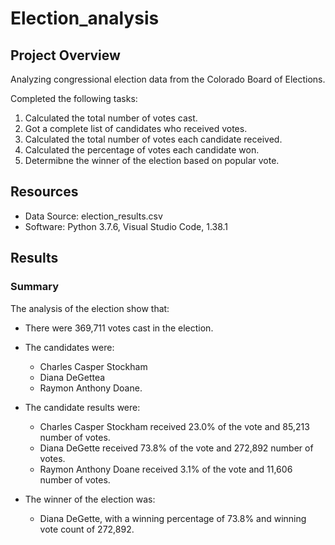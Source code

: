 # Election_analysis

## Project Overview
Analyzing congressional election data from the Colorado Board of Elections. 

Completed the following tasks: 
1. Calculated the total number of votes cast.
2. Got a complete list of candidates who received votes.
3. Calculated the total number of votes each candidate received.
4. Calculated the percentage of votes each candidate won.
5. Determibne the winner of the election based on popular vote.

## Resources
- Data Source: election_results.csv
- Software: Python 3.7.6, Visual Studio Code, 1.38.1

## Results 
### Summary
The analysis of the election show that:

* There were 369,711 votes cast in the election. 

* The candidates were: 
    * Charles Casper Stockham 
    * Diana DeGettea
    * Raymon Anthony Doane. 

* The candidate results were: 
    * Charles Casper Stockham received 23.0% of the vote and 85,213 number of votes.
    * Diana DeGette received 73.8% of the vote and 272,892 number of votes.
    * Raymon Anthony Doane received 3.1% of the vote and 11,606 number of votes. 

* The winner of the election was:
    * Diana DeGette, with a winning percentage of 73.8% and winning vote count of 272,892. 

